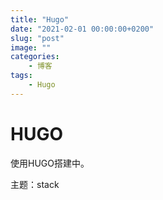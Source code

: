 ```yaml
---
title: "Hugo"
date: "2021-02-01 00:00:00+0200"
slug: "post"
image: ""
categories:
    - 博客
tags:
    - Hugo
---
```


# HUGO

使用HUGO搭建中。

主题：stack
